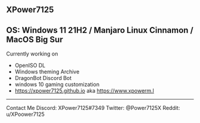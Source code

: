 XPower7125
----------
OS: Windows 11 21H2 / Manjaro Linux Cinnamon / MacOS Big Sur
----------
Currently working on
- OpenISO DL
- Windows theming Archive
- DragonBot Discord Bot
- windows 10 gaming customization
- https://xpower7125.github.io aka https://www.xpowerm.l
----------
Contact Me
Discord: XPower7125#7349
Twitter: @Power7125X
Reddit: u/XPoower7125
